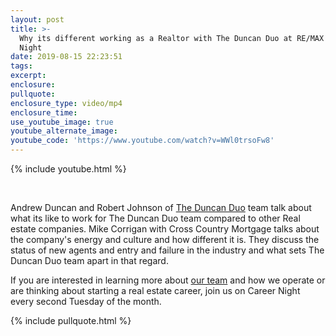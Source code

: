 ```yaml
---
layout: post
title: >-
  Why its different working as a Realtor with The Duncan Duo at RE/MAX - Career
  Night
date: 2019-08-15 22:23:51
tags:
excerpt:
enclosure:
pullquote:
enclosure_type: video/mp4
enclosure_time:
use_youtube_image: true
youtube_alternate_image:
youtube_code: 'https://www.youtube.com/watch?v=WWl0trsoFw8'
---
```


{% include youtube.html %}

&nbsp;

Andrew Duncan and Robert Johnson of [The Duncan Duo](www.TheDuncanDuo.com) team talk about what its like to work for The Duncan Duo team compared to other Real estate companies. Mike Corrigan with Cross Country Mortgage talks about the company's energy and culture and how different it is. They discuss the status of new agents and entry and failure in the industry and what sets The Duncan Duo team apart in that regard.

If you are interested in learning more about [our team](www.JoinTheDuo.com) and how we operate or are thinking about starting a real estate career, join us on Career Night every second Tuesday of the month.

{% include pullquote.html %}